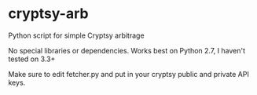 cryptsy-arb
===========

Python script for simple Cryptsy arbitrage

No special libraries or dependencies. Works best on Python 2.7, I haven't tested on 3.3+

Make sure to edit fetcher.py and put in your cryptsy public and private API keys.
